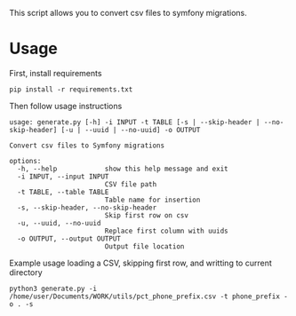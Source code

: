 This script allows you to convert csv files to symfony migrations.

# Usage
First, install requirements
```
pip install -r requirements.txt
```

Then follow usage instructions
```
usage: generate.py [-h] -i INPUT -t TABLE [-s | --skip-header | --no-skip-header] [-u | --uuid | --no-uuid] -o OUTPUT

Convert csv files to Symfony migrations

options:
  -h, --help            show this help message and exit
  -i INPUT, --input INPUT
                        CSV file path
  -t TABLE, --table TABLE
                        Table name for insertion
  -s, --skip-header, --no-skip-header
                        Skip first row on csv
  -u, --uuid, --no-uuid
                        Replace first column with uuids
  -o OUTPUT, --output OUTPUT
                        Output file location
```

Example usage loading a CSV, skipping first row, and writting to current directory
```
python3 generate.py -i /home/user/Documents/WORK/utils/pct_phone_prefix.csv -t phone_prefix -o . -s
```